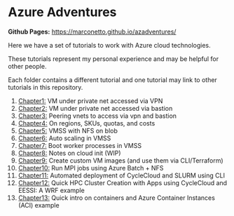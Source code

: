 # Azure Adventures


**Github Pages:** <https://marconetto.github.io/azadventures/>

Here we have a set of tutorials to work with Azure cloud technologies.

These tutorials represent my personal experience and may be helpful for other
people.

Each folder contains a different tutorial and one tutorial may link to other
tutorials in this repository.


1. [Chapter1:](chapter1/) VM under private net accessed via VPN
2. [Chapter2:](chapter2/) VM under private net accessed via bastion
3. [Chapter3:](chapter3/) Peering vnets to access via vpn and bastion
4. [Chapter4:](chapter4/) On regions, SKUs, quotas, and costs
5. [Chapter5:](chapter5/) VMSS with NFS on blob
6. [Chapter6:](chapter6/) Auto scaling in VMSS
7. [Chapter7:](chapter7/) Boot worker processes in VMSS
8. [Chapter8:](chapter8) Notes on cloud init (WIP)
9. [Chapter9:](chapter9/) Create custom VM images (and use them via CLI/Terraform)
10. [Chapter10:](chapter10/) Run MPI jobs using Azure Batch + NFS
11. [Chapter11:](chapter11/) Automated deployment of CycleCloud and SLURM using CLI
12. [Chapter12:](chapter12/) Quick HPC Cluster Creation with Apps using CycleCloud and EESSI: A WRF example
13. [Chapter13:](chapter13/) Quick intro on containers and Azure Container Instances (ACI) example


